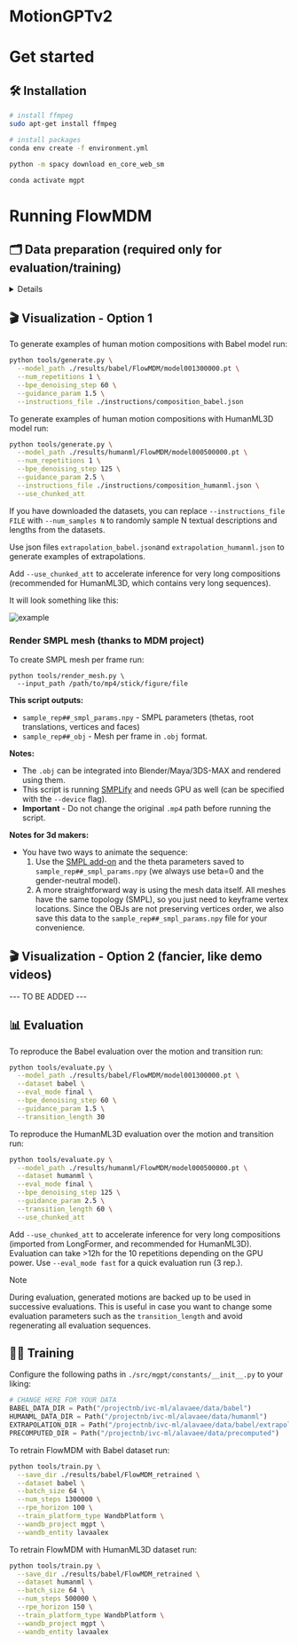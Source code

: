 # MotionGPTv2

# Get started

## 🛠️ Installation

```bash
# install ffmpeg
sudo apt-get install ffmpeg

# install packages
conda env create -f environment.yml

python -m spacy download en_core_web_sm

conda activate mgpt
```

# Running FlowMDM

## 🗂️ Data preparation (required only for evaluation/training)

<details>

**HumanML3D dataset**:

Follow the instructions in [HumanML3D](https://github.com/EricGuo5513/HumanML3D.git),
then copy the resulting dataset to our repository:

```bash
cp -r ../HumanML3D/HumanML3D ./dataset/HumanML3D
```

**Babel dataset**:

1. Download the processed version [here](https://drive.google.com/file/d/18a4eRh8mbIFb55FMHlnmI8B8tSTkbp4t/view?usp=share_link), and place it at `./dataset/babel`.

2. Download the following [here](https://drive.google.com/file/d/1PBlbxawaeFTxtKkKDsoJwQGuDTdp52DD/view?usp=sharing), and place it at `./dataset/babel`.

</details>

## 🎬 Visualization - Option 1

To generate examples of human motion compositions with Babel model run:

```bash
python tools/generate.py \
  --model_path ./results/babel/FlowMDM/model001300000.pt \
  --num_repetitions 1 \
  --bpe_denoising_step 60 \
  --guidance_param 1.5 \
  --instructions_file ./instructions/composition_babel.json
```

To generate examples of human motion compositions with HumanML3D model run:

```bash
python tools/generate.py \
  --model_path ./results/humanml/FlowMDM/model000500000.pt \
  --num_repetitions 1 \
  --bpe_denoising_step 125 \
  --guidance_param 2.5 \
  --instructions_file ./instructions/composition_humanml.json \
  --use_chunked_att
```

If you have downloaded the datasets, you can replace `--instructions_file FILE` with `--num_samples N` to randomly sample N textual descriptions and lengths from the datasets.

Use json files `extrapolation_babel.json`and `extrapolation_humanml.json` to generate examples of extrapolations.

Add `--use_chunked_att` to accelerate inference for very long compositions (recommended for HumanML3D, which contains very long sequences).

It will look something like this:

![example](../assets/mp4_example.gif)

### Render SMPL mesh (thanks to MDM project)

To create SMPL mesh per frame run:

```shell
python tools/render_mesh.py \
  --input_path /path/to/mp4/stick/figure/file
```

**This script outputs:**
* `sample_rep##_smpl_params.npy` - SMPL parameters (thetas, root translations, vertices and faces)
* `sample_rep##_obj` - Mesh per frame in `.obj` format.

**Notes:**
* The `.obj` can be integrated into Blender/Maya/3DS-MAX and rendered using them.
* This script is running [SMPLify](https://smplify.is.tue.mpg.de/) and needs GPU as well (can be specified with the `--device` flag).
* **Important** - Do not change the original `.mp4` path before running the script.

**Notes for 3d makers:**
* You have two ways to animate the sequence:
  1. Use the [SMPL add-on](https://smpl.is.tue.mpg.de/index.html) and the theta parameters saved to `sample_rep##_smpl_params.npy` (we always use beta=0 and the gender-neutral model).
  1. A more straightforward way is using the mesh data itself. All meshes have the same topology (SMPL), so you just need to keyframe vertex locations. 
     Since the OBJs are not preserving vertices order, we also save this data to the `sample_rep##_smpl_params.npy` file for your convenience.
     

## 🎬 Visualization - Option 2 (fancier, like demo videos)

--- TO BE ADDED ---

## 📊 Evaluation

To reproduce the Babel evaluation over the motion and transition run:

```bash
python tools/evaluate.py \
  --model_path ./results/babel/FlowMDM/model001300000.pt \
  --dataset babel \
  --eval_mode final \
  --bpe_denoising_step 60 \
  --guidance_param 1.5 \
  --transition_length 30
```

To reproduce the HumanML3D evaluation over the motion and transition run:

```bash
python tools/evaluate.py \
  --model_path ./results/humanml/FlowMDM/model000500000.pt \
  --dataset humanml \
  --eval_mode final \
  --bpe_denoising_step 125 \
  --guidance_param 2.5 \
  --transition_length 60 \
  --use_chunked_att
```

Add `--use_chunked_att` to accelerate inference for very long compositions (imported from LongFormer, and recommended for HumanML3D). Evaluation can take >12h for the 10 repetitions depending on the GPU power. Use `--eval_mode fast` for a quick evaluation run (3 rep.). 

> [!NOTE]
> During evaluation, generated motions are backed up to be used in successive evaluations. This is useful in case you want to change some evaluation parameters such as the `transition_length` and avoid regenerating all evaluation sequences. 


## 🏋️‍♂️ Training

Configure the following paths in `./src/mgpt/constants/__init__.py` to your liking:

```python
# CHANGE HERE FOR YOUR DATA
BABEL_DATA_DIR = Path("/projectnb/ivc-ml/alavaee/data/babel")
HUMANML_DATA_DIR = Path("/projectnb/ivc-ml/alavaee/data/humanml")
EXTRAPOLATION_DIR = Path("/projectnb/ivc-ml/alavaee/data/babel/extrapolation")
PRECOMPUTED_DIR = Path("/projectnb/ivc-ml/alavaee/data/precomputed")
```

To retrain FlowMDM with Babel dataset run:

```bash
python tools/train.py \
  --save_dir ./results/babel/FlowMDM_retrained \
  --dataset babel \
  --batch_size 64 \
  --num_steps 1300000 \
  --rpe_horizon 100 \
  --train_platform_type WandbPlatform \
  --wandb_project mgpt \
  --wandb_entity lavaalex
```

To retrain FlowMDM with HumanML3D dataset run:

```bash
python tools/train.py \
  --save_dir ./results/babel/FlowMDM_retrained \
  --dataset humanml \
  --batch_size 64 \
  --num_steps 500000 \
  --rpe_horizon 150 \
  --train_platform_type WandbPlatform \
  --wandb_project mgpt \
  --wandb_entity lavaalex
```
